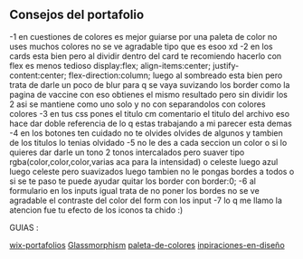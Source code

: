 ## Consejos del portafolio

-1 en cuestiones de colores es mejor guiarse por una paleta de color no uses muchos colores no se ve agradable tipo que es esoo xd
-2 en los cards esta bien pero al dividir dentro del card te recomiendo hacerlo con flex es menos tedioso display:flex; align-items:center; justify-content:center; flex-direction:column;
luego al sombreado esta bien pero trata de darle un poco de blur para q se vaya suvizando los border como la pagina de vaccine
con eso obtienes el mismo resultado pero sin dividir los 2 asi se mantiene como uno solo y no con separandolos con colores colores
-3 en tus css pones el titulo cm comentario el titulo del archivo eso hace dar doble referencia de lo q estas trabajando a mi parecer esta demas
-4 en los botones ten cuidado no te olvides olvides de algunos y tambien de los titulos lo tenias olvidado
-5 no le des a cada seccion un color o si lo quieres dar darle un tono 2 tonos intercalados pero suaver tipo rgba(color,color,color,varias aca para la intensidad) o celeste luego azul luego celeste pero suavizados luego tambien no le pongas bordes a todos o si se te paso te puede ayudar quitar los border con border:0; 
-6 al formulario en los inputs igual trata de no poner los bordes no se ve agradable el contraste del color del form con los input
-7 lo q me llamo la atencion fue tu efecto de los iconos ta chido :) 

GUIAS :

[wix-portafolios](https://es.wix.com/website/templates/?criteria=portafolio)
[Glassmorphism](https://css.glass/)
[paleta-de-colores](https://mybrandnewlogo.com/es/generador-de-paleta-de-colores)
[inpiraciones-en-diseño](https://www.behance.net/search/projects?tracking_source=typeahead_search_direct&search=portafolio)